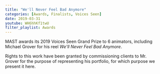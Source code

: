 ```yaml
---
title: "We'll Never Feel Bad Anymore"
categories: [Awards, Finalists, Voices Seen]
date: 2019-03-31
youtube: WH6hhKf1twU
filter_playlist: Awards
---
```


MAST awards its 2019 Voices Seen Grand Prize to 6 animators, including Michael Grover for his reel _We'll Never Feel Bad Anymore_.

Rights to this work have been granted by commissioning clients to Mr. Grover for the purpose of representing his portfolio, for which purpose we present it here.